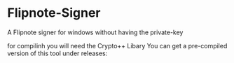 # Flipnote-Signer
A Flipnote signer for windows without having the private-key

for compilinh you will need the Crypto++ Libary
You can get a pre-compiled version of this tool under releases:
